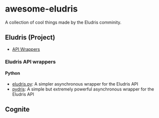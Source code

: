 # awesome-eludris
A collection of cool things made by the Eludris comminity.

## Eludris (Project)

- [API Wrappers](#eludris-api-wrappers)

### Eludris API wrappers

#### Python

- [eludris.py](https://github.com/teaishealthy/eludris.py): A simpler asynchronous wrapper for the Eludris API
- [pydris](https://github.com/EnokiUN/pydris): A simple but extremely powerful asynchronous wrapper for the Eludris API 

## Cognite
